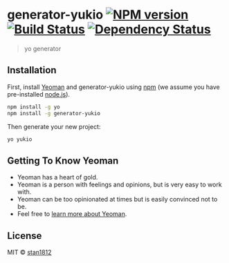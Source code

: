 # generator-yukio [![NPM version][npm-image]][npm-url] [![Build Status][travis-image]][travis-url] [![Dependency Status][daviddm-image]][daviddm-url]
> yo generator

## Installation

First, install [Yeoman](http://yeoman.io) and generator-yukio using [npm](https://www.npmjs.com/) (we assume you have pre-installed [node.js](https://nodejs.org/)).

```bash
npm install -g yo
npm install -g generator-yukio
```

Then generate your new project:

```bash
yo yukio
```

## Getting To Know Yeoman

 * Yeoman has a heart of gold.
 * Yeoman is a person with feelings and opinions, but is very easy to work with.
 * Yeoman can be too opinionated at times but is easily convinced not to be.
 * Feel free to [learn more about Yeoman](http://yeoman.io/).

## License

MIT © [stan1812](libx.top)


[npm-image]: https://badge.fury.io/js/generator-yukio.svg
[npm-url]: https://npmjs.org/package/generator-yukio
[travis-image]: https://travis-ci.org/Stan1812/generator-yukio.svg?branch=master
[travis-url]: https://travis-ci.org/Stan1812/generator-yukio
[daviddm-image]: https://david-dm.org/Stan1812/generator-yukio.svg?theme=shields.io
[daviddm-url]: https://david-dm.org/Stan1812/generator-yukio
